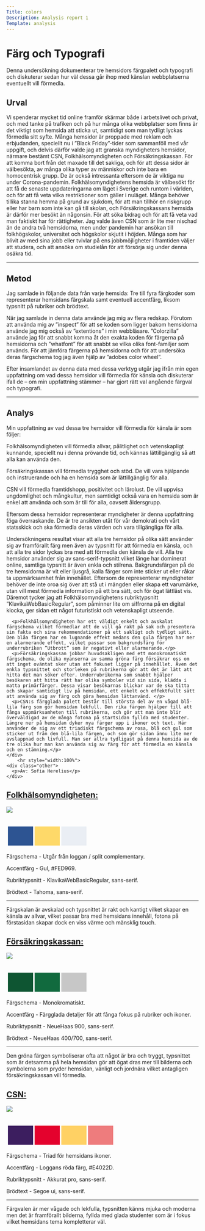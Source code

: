```yaml
---
Title: colors
Description: Analysis report 1
Template: analysis
---
```


Färg och Typografi
=======================
<div class="report">
    <div class="selection">
      <p class="intro">Denna undersökning dokumenterar tre hemsidors färgpalett och typografi och diskuterar sedan hur väl dessa går ihop med känslan webbplatserna eventuellt vill förmedla.</p>
      <h2>Urval</h2>
      <p>Vi spenderar mycket tid online framför skärmar både i arbetslivet och privat, och med tanke på trafiken och på hur många olika webbplatser som finns är det viktigt som hemsida att sticka ut, samtidigt som man tydligt lyckas förmedla sitt syfte. Många hemsidor är proppade med reklam och erbjudanden, speciellt nu i ”Black Friday”-tider som sammanföll med vår uppgift, och delvis därför valde jag att granska myndigheters hemsidor, närmare bestämt CSN, Folkhälsomyndigheten och Försäkringskassan. För att komma bort från det maxade till det sakliga, och för att dessa sidor är välbesökta, av många olika typer av människor och inte bara en homocentrisk grupp. De är också intressanta eftersom de är viktiga nu under Corona-pandemin. Folkhälsomyndighetens hemsida är välbesökt för att få de senaste uppdateringarna om läget i Sverige och runtom i världen, och för att få veta vilka restriktioner som gäller i nuläget. Många behöver tillika stanna hemma på grund av sjukdom, för att man tillhör en riskgrupp eller har barn som inte kan gå till skolan, och Försäkringskassans hemsida är därför mer besökt än någonsin. För att söka bidrag och för att få veta vad man faktiskt har för rättigheter. Jag valde även CSN som är lite mer nischad än de andra två hemsidorna, men under pandemin har ansökan till folkhögskolor, universitet och högskolor skjutit i höjden. Många som har blivit av med sina jobb eller tvivlar på ens jobbmöjligheter i framtiden väljer att studera, och att ansöka om studielån för att försörja sig under denna osäkra tid.</p>
    </div>
        <hr style="width:100%">
    <div class="method">
      <h2>Metod</h2>
      <p>Jag samlade in följande data från varje hemsida: Tre till fyra färgkoder som representerar hemsidans färgskala samt eventuell accentfärg, liksom typsnitt på rubriker och brödtext.</p>
      <p>När jag samlade in denna data använde jag mig av flera redskap. Förutom att använda mig av ”inspect” för att se koden som ligger bakom hemsidorna använde jag mig också av ”extentions” i min webbläsare. ”Colorzilla” använde jag för att snabbt komma åt den exakta koden för färgerna på hemsidorna och ”whatfont” för att snabbt se vilka olika font-familjer som används. För att jämföra färgerna på hemsidorna och för att undersöka deras färgschema tog jag även hjälp av ”adobes color wheel”.</p>
      <p>Efter insamlandet av denna data med dessa verktyg utgår jag ifrån min egen uppfattning om vad dessa hemsidor vill förmedla för känsla och diskuterar ifall de – om min uppfattning stämmer – har gjort rätt val angående färgval och typografi.</p>
    </div>
        <hr style="width:100%">
    <div class="analysis">
      <h2>Analys</h2>
      <p>Min uppfattning av vad dessa tre hemsidor vill förmedla för känsla är som följer:</p>
      <p>Folkhälsomyndigheten vill förmedla allvar, pålitlighet och vetenskapligt kunnande, speciellt nu i denna prövande tid, och kännas lättillgänglig så att alla kan använda den. </p>
      <p>Försäkringskassan vill förmedla trygghet och stöd. De vill vara hjälpande och instruerande och ha en hemsida som är lättillgänglig för alla.</p>
      <p>CSN vill förmedla framtidshopp, positivitet och lärolust. De vill uppvisa ungdomlighet och mångkultur, men samtidigt också vara en hemsida som är enkel att använda och som är till för alla, oavsett åldersgrupp.</p>
      <p>Eftersom dessa hemsidor representerar myndigheter är denna uppfattning föga överraskande. De är tre ansikten utåt för vår demokrati och vårt statsskick och ska förmedla deras värden och vara tillgängliga för alla.</p>
      <p>Undersökningens resultat visar att alla tre hemsidor på olika sätt använder sig av framförallt färg men även av typsnitt för att förmedla en känsla, och att alla tre sidor lyckas bra med att förmedla den känsla de vill. Alla tre hemsidor använder sig av sans-serif-typsnitt vilket länge har dominerat online, samtliga typsnitt är även enkla och stilrena. Bakgrundsfärgen på de tre hemsidorna är vit eller ljusgrå, kalla färger som inte sticker ut eller råkar ta uppmärksamhet från innehållet. Eftersom de representerar myndigheter behöver de inte oroa sig över att stå ut i mängden eller skapa ett varumärke, utan vill mest förmedla information på ett bra sätt, och för ögat lättläst vis. Däremot tycker jag att Folkhälsomyndighetens rubriktypsnitt ”KlavikaWebBasicRegular”, som påminner lite om siffrorna på en digital klocka, ger sidan ett något futuristiskt och vetenskapligt utseende.</p>

      <p>Folkhälsomyndigheten har ett väldigt enkelt och avskalat färgschema vilket förmedlar att de vill gå rakt på sak och presentera sin fakta och sina rekommendationer på ett sakligt och tydligt sätt. Den blåa färgen har en lugnande effekt medans den gula färgen har mer en alarmerande effekt, vilket passar som bakgrundsfärg för underrubriken ”Utbrott” som är negativt eller alarmerande.</p>
      <p>Försäkringskassan jobbar huvudsakligen med ett monokromatiskt färgschema, de olika nyanserna av samma gröna färg försäkrar oss om att inget oväntat sker utan att fokuset ligger på innehållet. Även det enkla typsnittet och storleken på rubrikerna gör att det är lätt att hitta det man söker efter. Underrubrikerna som snabbt hjälper besökaren att hitta rätt har olika symboler vid sin sida, klädda i matta primärfärger. Dessa visar besökarnas blickar var de ska titta och skapar samtidigt liv på hemsidan, ett enkelt och effektfullt sätt att använda sig av färg och göra hemsidan lättanvänd. </p>
      <p>CSN:s färgglada palett består till största del av en vågad blå-lila färg som gör hemsidan lekfull. Den rika färgen hjälper till att fånga uppmärksamheten till rubrikerna, och gör att man inte blir överväldigad av de många fotona på startsidan fyllda med studenter. Längre ner på hemsidan dyker nya färger upp i ikoner och text. Här använder de sig av ett triadiskt färgschema av rosa, blå och gul som sticker ut från den blå-lila färgen, och som gör sidan ännu lite mer avslappnad och livfull. Man ser allra tydligast på denna hemsida av de tre olika hur man kan använda sig av färg för att förmedla en känsla och en stämning.</p>
    </div>
        <hr style="width:100%">
    <div class="other">
      <p>Av: Sofia Herelius</p>
    </div>
</div>


<div class="result">
<a href="https://www.folkhalsomyndigheten.se/"><h2>Folkhälsomyndigheten:</h2></a>

<img class="page-img" src="../assets/img/folkhm.png">

<table style="border-spacing: 4px; border-collapse: separate; margin: 2em 0 1em;">
  <tr>
    <td style="height: 50px; width: 50px; background-color: #2D5492">
    <td style="height: 50px; width: 50px; background-color: #FED969">
    <td style="height: 50px; width: 50px; background-color: #EAEEF4">
  </tr>
</table>
<div class="result-txt">
    <p>Färgschema - Utgår från loggan / split complementary.</p>
    <p>Accentfärg - Gul, #FED969.</p>
    <p>Rubriktypsnitt - KlavikaWebBasicRegular, sans-serif.</p>
    <p>Brödtext - Tahoma, sans-serif.</p>
    <hr style="width:100%">
    <p>Färgskalan är avskalad och typsnittet är rakt och kantigt vilket skapar en känsla av allvar, vilket passar bra med hemsidans innehåll, fotona på förstasidan skapar dock en viss värme och mänsklig touch.</p>
</div>

<a href="https://www.forsakringskassan.se/"><h2>Försäkringskassan:</h2></a>

<img class="page-img" src="../assets/img/fk.png">
<table style="border-spacing: 4px; border-collapse: separate; margin: 2em 0 1em">
  <tr>
    <td style="height: 50px; width: 50px; background-color: #0E5532">
    <td style="height: 50px; width: 50px; background-color: #116a3e">
    <td style="height: 50px; width: 50px; background-color: #C7C7C7">
  </tr>
</table>
<div class="result-txt">
    <p>Färgschema - Monokromatiskt.</p>
    <p>Accentfärg - Färgglada detaljer för att fånga fokus på rubriker och ikoner.</p>
    <p>Rubriktypsnitt - NeueHaas 900, sans-serif.</p>
    <p>Brödtext - NeueHaas 400/700, sans-serif.</p>
    <hr style="width:100%">
    <p>Den gröna färgen symboliserar ofta att något är bra och tryggt, typsnittet som är detsamma på hela hemsidan gör att ögat dras mer till bilderna och symbolerna som pryder hemsidan, vänligt och jordnära vilket antagligen försäkringskassan vill förmedla.</p>
</div>

<a href="https://www.csn.se/"><h2>CSN:</h2></a>

<img class="page-img" src="../assets/img/CSN.png">

<table style="border-spacing: 4px; border-collapse: separate; margin: 2em 0 1em;">
  <tr>
    <td style="height: 50px; width: 50px; background-color: #3C1E5F">
    <td style="height: 50px; width: 50px; background-color: #E4022D">
    <td style="height: 50px; width: 50px; background-color: #FFD164">
    <td style="height: 50px; width: 50px; background-color :#EE7C7D">
  </tr>
</table>
<div class="result-txt">
    <p>Färgschema - Triad för hemsidans ikoner.</p>
    <p>Accentfärg - Loggans röda färg, #E4022D.</p>
    <p>Rubriktypsnitt - Akkurat pro, sans-serif.</p>
    <p>Brödtext - Segoe ui, sans-serif.</p>
    <hr style="width:100%">
    <p>Färgvalen är mer vågade och lekfulla, typsnitten känns mjuka och moderna men det är framförallt bilderna, fyllda med glada studenter som är i fokus vilket hemsidans tema kompletterar väl.</p>
</div>
</div>
